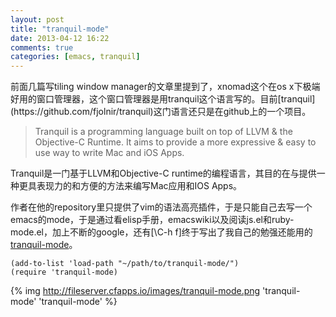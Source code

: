 ```yaml
---
layout: post
title: "tranquil-mode"
date: 2013-04-12 16:22
comments: true
categories: [emacs, tranquil]
---
```


<div class='begin-indent2em' filter='p:not(:has(a.fancybox :first-child))'></div>
前面几篇写tiling window manager的文章里提到了，xnomad这个在os x下极端好用的窗口管理器，这个窗口管理器是用tranquil这个语言写的。目前[tranquil](https://github.com/fjolnir/tranquil)这门语言还只是在github上的一个项目。

>Tranquil is a programming language built on top of LLVM & the Objective-C Runtime.
>It aims to provide a more expressive & easy to use way to write Mac and iOS Apps.

Tranquil是一门基于LLVM和Objective-C runtime的编程语言，其目的在与提供一种更具表现力的和方便的方法来编写Mac应用和IOS Apps。

作者在他的repository里只提供了vim的语法高亮插件，于是只能自己去写一个emacs的mode，于是通过看elisp手册，emacswiki以及阅读js.el和ruby-mode.el，加上不断的google，还有[\C-h f]终于写出了我自己的勉强还能用的[tranquil-mode](https://github.com/shanexu/tranquil-mode)。

```
(add-to-list 'load-path "~/path/to/tranquil-mode/")
(require 'tranquil-mode)
```

{% img http://fileserver.cfapps.io/images/tranquil-mode.png 'tranquil-mode' 'tranquil-mode' %}
